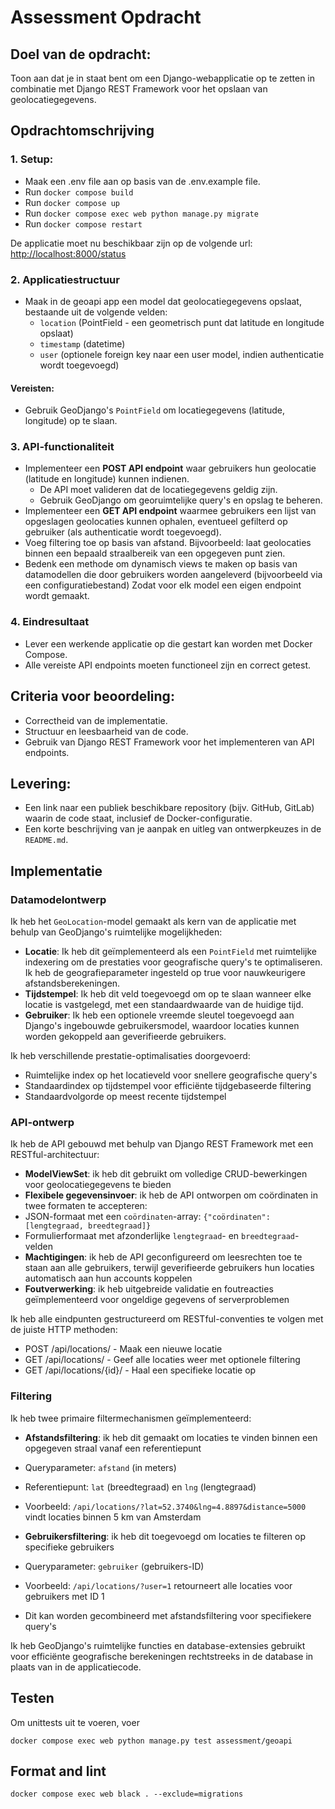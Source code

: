 # Assessment Opdracht

## Doel van de opdracht:
Toon aan dat je in staat bent om een Django-webapplicatie op te zetten in combinatie met Django REST Framework voor het opslaan van geolocatiegegevens. 

## Opdrachtomschrijving

### 1. Setup:
- Maak een .env file aan op basis van de .env.example file.
- Run `docker compose build`
- Run `docker compose up`
- Run `docker compose exec web python manage.py migrate`
- Run `docker compose restart`

De applicatie moet nu beschikbaar zijn op de volgende url:
[http://localhost:8000/status](http://localhost:8000/status)

### 2. Applicatiestructuur
- Maak in de geoapi app een model dat geolocatiegegevens opslaat, bestaande uit de volgende velden:
  - `location` (PointField - een geometrisch punt dat latitude en longitude opslaat)
  - `timestamp` (datetime)
  - `user` (optionele foreign key naar een user model, indien authenticatie wordt toegevoegd)

#### Vereisten:
- Gebruik GeoDjango's `PointField` om locatiegegevens (latitude, longitude) op te slaan.

### 3. API-functionaliteit
- Implementeer een **POST API endpoint** waar gebruikers hun geolocatie (latitude en longitude) kunnen indienen.
  - De API moet valideren dat de locatiegegevens geldig zijn.
  - Gebruik GeoDjango om georuimtelijke query's en opslag te beheren.
- Implementeer een **GET API endpoint** waarmee gebruikers een lijst van opgeslagen geolocaties kunnen ophalen, eventueel gefilterd op gebruiker (als authenticatie wordt toegevoegd).
- Voeg filtering toe op basis van afstand. Bijvoorbeeld: laat geolocaties binnen een bepaald straalbereik van een opgegeven punt zien.
- Bedenk een methode om dynamisch views te maken op basis van datamodellen die door gebruikers worden aangeleverd (bijvoorbeeld via een configuratiebestand) Zodat voor elk model een eigen endpoint wordt gemaakt.

### 4. Eindresultaat
- Lever een werkende applicatie op die gestart kan worden met Docker Compose.
- Alle vereiste API endpoints moeten functioneel zijn en correct getest.

## Criteria voor beoordeling:
- Correctheid van de implementatie.
- Structuur en leesbaarheid van de code.
- Gebruik van Django REST Framework voor het implementeren van API endpoints.

## Levering:
- Een link naar een publiek beschikbare repository (bijv. GitHub, GitLab) waarin de code staat, inclusief de Docker-configuratie.
- Een korte beschrijving van je aanpak en uitleg van ontwerpkeuzes in de `README.md`.


## Implementatie

### Datamodelontwerp
Ik heb het `GeoLocation`-model gemaakt als kern van de applicatie met behulp van GeoDjango's ruimtelijke mogelijkheden:

- **Locatie**: Ik heb dit geïmplementeerd als een `PointField` met ruimtelijke indexering om de prestaties voor geografische query's te optimaliseren. Ik heb de geografieparameter ingesteld op true voor nauwkeurigere afstandsberekeningen.
- **Tijdstempel**: Ik heb dit veld toegevoegd om op te slaan wanneer elke locatie is vastgelegd, met een standaardwaarde van de huidige tijd.
- **Gebruiker**: Ik heb een optionele vreemde sleutel toegevoegd aan Django's ingebouwde gebruikersmodel, waardoor locaties kunnen worden gekoppeld aan geverifieerde gebruikers.

Ik heb verschillende prestatie-optimalisaties doorgevoerd:
- Ruimtelijke index op het locatieveld voor snellere geografische query's
- Standaardindex op tijdstempel voor efficiënte tijdgebaseerde filtering
- Standaardvolgorde op meest recente tijdstempel

### API-ontwerp
Ik heb de API gebouwd met behulp van Django REST Framework met een RESTful-architectuur:

- **ModelViewSet**: ik heb dit gebruikt om volledige CRUD-bewerkingen voor geolocatiegegevens te bieden
- **Flexibele gegevensinvoer**: ik heb de API ontworpen om coördinaten in twee formaten te accepteren:
- JSON-formaat met een `coördinaten`-array: `{"coördinaten": [lengtegraad, breedtegraad]}`
- Formulierformaat met afzonderlijke `lengtegraad`- en `breedtegraad`-velden
- **Machtigingen**: ik heb de API geconfigureerd om leesrechten toe te staan ​​aan alle gebruikers, terwijl geverifieerde gebruikers hun locaties automatisch aan hun accounts koppelen
- **Foutverwerking**: ik heb uitgebreide validatie en foutreacties geïmplementeerd voor ongeldige gegevens of serverproblemen

Ik heb alle eindpunten gestructureerd om RESTful-conventies te volgen met de juiste HTTP methoden:
- POST /api/locations/ - Maak een nieuwe locatie
- GET /api/locations/ - Geef alle locaties weer met optionele filtering
- GET /api/locations/{id}/ - Haal een specifieke locatie op

### Filtering
Ik heb twee primaire filtermechanismen geïmplementeerd:

- **Afstandsfiltering**: ik heb dit gemaakt om locaties te vinden binnen een opgegeven straal vanaf een referentiepunt
- Queryparameter: `afstand` (in meters)
- Referentiepunt: `lat` (breedtegraad) en `lng` (lengtegraad)
- Voorbeeld: `/api/locations/?lat=52.3740&lng=4.8897&distance=5000` vindt locaties binnen 5 km van Amsterdam

- **Gebruikersfiltering**: ik heb dit toegevoegd om locaties te filteren op specifieke gebruikers
- Queryparameter: `gebruiker` (gebruikers-ID)
- Voorbeeld: `/api/locations/?user=1` retourneert alle locaties voor gebruikers met ID 1
- Dit kan worden gecombineerd met afstandsfiltering voor specifiekere query's

Ik heb GeoDjango's ruimtelijke functies en database-extensies gebruikt voor efficiënte geografische berekeningen rechtstreeks in de database in plaats van in de applicatiecode.

## Testen

Om unittests uit te voeren, voer

`docker compose exec web python manage.py test assessment/geoapi`

## Format and lint 

`docker compose exec web black . --exclude=migrations`
